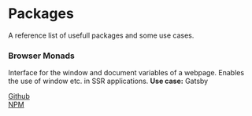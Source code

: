 # Packages
A reference list of usefull packages and some use cases.

### Browser Monads
Interface for the window and document variables of a webpage. Enables the use of window etc. in SSR applications.
**Use case:** Gatsby

[Github](https://github.com/Jense5/browser-monads)  
[NPM](https://www.npmjs.com/package/browser-monads)
